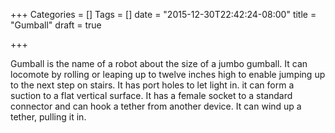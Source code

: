 +++
Categories = []
Tags = []
date = "2015-12-30T22:42:24-08:00"
title = "Gumball"
draft = true

+++

Gumball is the name of a robot about the size of a jumbo gumball. It can
locomote by rolling or leaping up to twelve inches high to enable jumping up
to the next step on stairs. It has port holes to let light in. it can form a 
suction to a flat vertical surface. It has a female socket to a standard 
connector and can hook a tether from another device. It can wind up a tether,
pulling it in.

